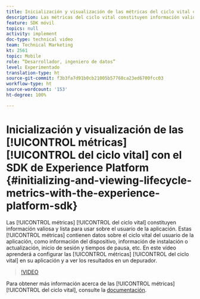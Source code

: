 ```yaml
---
title: Inicialización y visualización de las métricas del ciclo vital con el SDK de Experience Platform
description: Las métricas del ciclo vital constituyen información valiosa y lista para usar sobre el usuario de la aplicación. Estas métricas contienen datos sobre el ciclo vital del usuario de la aplicación, como información del dispositivo, información de instalación o actualización, inicio de sesión y tiempos de pausa, etc. En este vídeo aprenderá a configurar las métricas del ciclo vital en su aplicación y a ver los resultados en un depurador.
feature: SDK móvil
topics: null
activity: implement
doc-type: technical video
team: Technical Marketing
kt: 2561
topic: Mobile
role: “Desarrollador, ingeniero de datos”
level: Experimentado
translation-type: ht
source-git-commit: f3b3fa7d91b0cb21005b57768ca23ed6700fcc03
workflow-type: ht
source-wordcount: '153'
ht-degree: 100%

---
```



# Inicialización y visualización de las [!UICONTROL métricas] [!UICONTROL del ciclo vital] con el SDK de Experience Platform {#initializing-and-viewing-lifecycle-metrics-with-the-experience-platform-sdk}

Las [!UICONTROL métricas] [!UICONTROL del ciclo vital] constituyen información valiosa y lista para usar sobre el usuario de la aplicación. Estas [!UICONTROL métricas] contienen datos sobre el ciclo vital del usuario de la aplicación, como información del dispositivo, información de instalación o actualización, inicio de sesión y tiempos de pausa, etc. En este vídeo aprenderá a configurar las [!UICONTROL métricas] [!UICONTROL del ciclo vital] en su aplicación y a ver los resultados en un depurador.

>[!VIDEO](https://video.tv.adobe.com/v/26258/?quality=12)

Para obtener más información acerca de las [!UICONTROL métricas] [!UICONTROL del ciclo vital], consulte la [documentación](https://aep-sdks.gitbook.io/docs/using-mobile-extensions/mobile-core/lifecycle).
